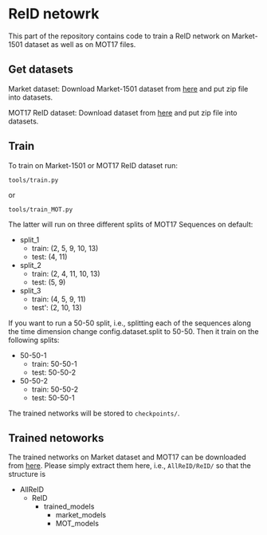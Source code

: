 
# ReID netowrk

This part of the repository contains code to train a ReID network on Market-1501 dataset as well as on MOT17 files.

## Get datasets

Market dataset:
Download Market-1501 dataset from [here](https://drive.google.com/file/d/0B8-rUzbwVRk0c054eEozWG9COHM/view) and put zip file into datasets.

MOT17 ReID dataset:
Download dataset from [here](https://vision.in.tum.de/webshare/u/seidensc/MOT17_ReID.zip) and put zip file into datasets.

## Train
To train on Market-1501 or MOT17 ReID dataset run:
```
tools/train.py
```

or 
```
tools/train_MOT.py
```

The latter will run on three different splits of MOT17 Sequences on default:

* split_1
    * train: (2, 5, 9, 10, 13)
    * test: (4, 11)
* split_2
    * train: (2, 4, 11, 10, 13)
    * test: (5, 9)
* split_3
    * train: (4, 5, 9, 11)
    * test': (2, 10, 13)

If you want to run a 50-50 split, i.e., splitting each of the sequences along the time dimension change config.dataset.split to 50-50. Then it train on the following splits:

* 50-50-1
    * train: 50-50-1
    * test: 50-50-2
* 50-50-2
    * train: 50-50-2
    * test: 50-50-1

The trained networks will be stored to ```checkpoints/```.

## Trained netoworks
The trained networks on Market dataset and MOT17 can be downloaded from [here](https://vision.in.tum.de/webshare/u/seidensc/trained_reid_models.zip). Please simply extract them here, i.e., ```AllReID/ReID/``` so that the structure is 
* AllReID
    * ReID
        * trained_models
            * market_models
            * MOT_models